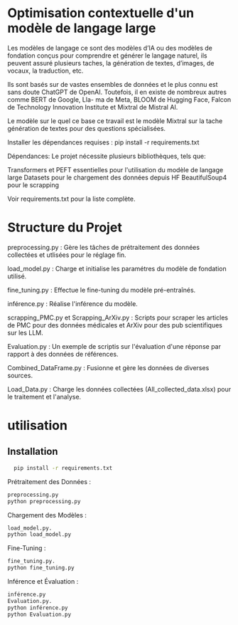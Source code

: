 
# Optimisation contextuelle d'un modèle de langage large 

Les modèles de langage ce sont des modèles d’IA ou des modèles de fondation conçus pour comprendre et générer le langage naturel, ils peuvent assuré plusieurs taches, la génération de textes, d’images, de vocaux, la traduction, etc. 

Ils sont basés sur de vastes ensembles de données et le plus connu est sans doute ChatGPT de OpenAI. Toutefois, il en existe de nombreux autres comme BERT de Google, Lla- ma de Meta, BLOOM de Hugging Face, Falcon de Technology Innovation Institute et Mixtral de Mistral AI.


Le modèle sur le quel ce base ce travail est le modèle Mixtral sur la tache génération de textes pour des questions spécialisées.

Installer les dépendances requises : pip install -r requirements.txt

Dépendances: Le projet nécessite plusieurs bibliothèques, tels que:

Transformers et PEFT essentielles pour l'utilisation du modèle de langage large Datasets pour le chargement des données depuis HF BeautifulSoup4 pour le scrapping

Voir requirements.txt pour la liste complète.

# Structure du Projet 

preprocessing.py : Gère les tâches de prétraitement des données collectées et utlisées pour le réglage fin. 

load_model.py : Charge et initialise les paramétres du modèle de fondation utilisé. 

fine_tuning.py : Effectue le fine-tuning du modèle pré-entraînés. 

inférence.py : Réalise l'inférence du modèle. 

scrapping_PMC.py et Scrapping_ArXiv.py : Scripts pour scraper les articles de PMC pour des données médicales et ArXiv pour des pub scientifiques sur les LLM.

Evaluation.py : Un exemple de scriptis sur l'évaluation d'une réponse par rapport à des données de références. 

Combined_DataFrame.py : Fusionne et gère les données de diverses sources. 

Load_Data.py : Charge les données collectées (All_collected_data.xlsx) pour le traitement et l'analyse.

# utilisation


## Installation


```bash
  pip install -r requirements.txt 
```


Prétraitement des Données : 

```bash
preprocessing.py 
python preprocessing.py
```

Chargement des Modèles : 
```bash
load_model.py. 
python load_model.py
```
Fine-Tuning :
```bash
fine_tuning.py. 
python fine_tuning.py
```

Inférence et Évaluation : 

```bash
inférence.py 
Evaluation.py. 
python inférence.py
python Evaluation.py
``` 

